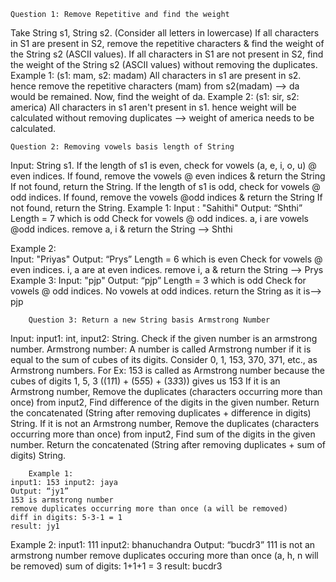     Question 1: Remove Repetitive and find the weight
Take String s1, String s2. (Consider all letters in lowercase)
If all characters in S1 are present in S2, remove the repetitive characters & find the weight of the String s2 (ASCII values).
If all characters in S1 are not present in S2, find the weight of the String s2 (ASCII values) without removing the duplicates.
 Example 1: 
(s1: mam, s2: madam)
	All characters in s1 are present in s2. hence remove the repetitive characters (mam) from s2(madam) --> da would be remained. Now, find the weight of da.
Example 2: 
(s1: sir, s2: america)
	All characters in s1 aren't present in s1. hence weight will be calculated without removing duplicates --> weight of america needs to be calculated.	
	
	Question 2: Removing vowels basis length of String
Input: String s1.
If the length of s1 is even, check for vowels (a, e, i, o, u) @ even indices.
        If found, remove the vowels @ even indices & return the String
        If not found, return the String.
If the length of s1 is odd, check for vowels @ odd indices.
        If found, remove the vowels @odd indices & return the String
        If not found, return the String.
Example 1: 
Input : "Sahithi"
Output: “Shthi”
    Length = 7 which is odd
    Check for vowels @ odd indices.
    a, i are vowels @odd indices.
    remove a, i & return the String --> Shthi

Example 2:  
Input: "Priyas"
Output: “Prys”
    Length = 6 which is even
    Check for vowels @ even indices.
    i, a are at even indices.
    remove i, a & return the String --> Prys
Example 3: 
Input: "pjp"
Output: “pjp”
    Length = 3 which is odd
    Check for vowels @ odd indices.
    No vowels at odd indices.
    return the String as it is--> pjp
    
    
    
    
    	Question 3: Return a new String basis Armstrong Number
Input: input1: int, input2: String.
    Check if the given number is an armstrong number.
    Armstrong number: A number is called Armstrong number if it is equal to the sum of cubes of its digits. Consider 0, 1, 153, 370, 371, etc., as Armstrong numbers.
For Ex: 153 is called as Armstrong number because the cubes of digits 1, 5, 3 ((1*1*1) + (5*5*5) + (3*3*3)) gives us 153
    If it is an Armstrong number, 
        Remove the duplicates (characters occurring more than once) from input2,
        Find difference of the digits in the given number.
        Return the concatenated (String after removing duplicates + difference in digits) String.
    If it is not an Armstrong number,
        Remove the duplicates (characters occurring more than once) from input2,
        Find sum of the digits in the given number.
        Return the concatenated (String after removing duplicates + sum of digits) String.
		
		
		
		Example 1:
    input1: 153 input2: jaya
    Output: “jy1”
    153 is armstrong number
    remove duplicates occurring more than once (a will be removed)
    diff in digits: 5-3-1 = 1
    result: jy1
Example 2:
    input1: 111 input2: bhanuchandra
    Output: “bucdr3”
    111 is not an armstrong number
    remove duplicates occuring more than once (a, h, n will be removed)
    sum of digits: 1+1+1 = 3
    result: bucdr3


